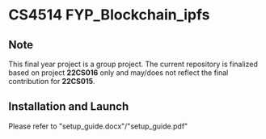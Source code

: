 # CS4514 FYP_Blockchain_ipfs
## Note
This final year project is a group project. The current repository is finalized based on project **22CS016** only and may/does not reflect the final contribution for **22CS015**. 
## Installation and Launch
Please refer to "setup_guide.docx"/"setup_guide.pdf"
